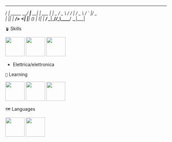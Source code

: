    ____            ____          _      
  / ___| _____  __/ ___|___   __| | ___ 
 | |  _ / _ \ \/ / |   / _ \ / _` |/ _ \
 | |_| |  __/>  <| |__| (_) | (_| |  __/
  \____|\___/_/\_\\____\___/ \__,_|\___|
                                        
                                                          

` 🪴 ` Skills

<img src="https://i.postimg.cc/SxW3nTdX/file-type-html-icon-130541.webp" width="60"> <img src="https://i.postimg.cc/C1663Wh2/file-type-css-icon-130661.webp" width="60"> <img src="https://i.postimg.cc/GtDwqcFK/bootstrap-plain-logo-icon-146619.png" width="60"> 
- Elettrica/elettronica
  
` 📝 ` Learning

<img src="https://i.postimg.cc/BvnrR55X/file-type-js-official-icon-130509.png" width="60"> <img src="https://i.postimg.cc/sDCt3C9F/63065002ce321b529d375e07-2e261bcd-3564132900.png" width="60"> <img src="https://i.postimg.cc/T3YNPdKs/c-original-logo-icon-146611.png" width="59"> 

` 🗺️ ` Languages

<img src="https://i.postimg.cc/3RpnqWqk/italy-icon-127831.png" width="60"> <img src="https://i.postimg.cc/wBRVt7gw/united-states-icon-127943.png" width="60">
<!---
DisconnessoDS/DisconnessoDS is a ✨ special ✨ repository because its `README.md` (this file) appears on your GitHub profile.
You can click the Preview link to take a look at your changes.
--->
